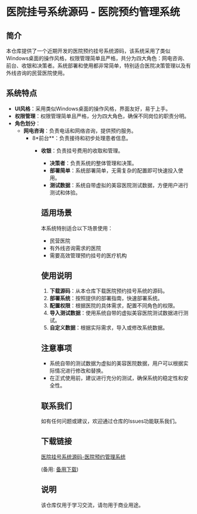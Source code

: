# 医院挂号系统源码 - 医院预约管理系统

## 简介
本仓库提供了一个近期开发的医院预约挂号系统源码，该系统采用了类似Windows桌面的操作风格，权限管理简单且严格，共分为四大角色：网电咨询、前台、收银和决策者。系统部署和使用都非常简单，特别适合医院决策管理以及有外线咨询的民营医院使用。

## 系统特点
- **UI风格**：采用类似Windows桌面的操作风格，界面友好，易于上手。
- **权限管理**：权限管理简单且严格，分为四大角色，确保不同岗位的职责分明。
- **角色划分**：
  - **网电咨询**：负责电话和网络咨询，提供预约服务。
    - 8*前台**：负责接待和初步处理患者信息。
      - **收银**：负责挂号费用的收取和管理。
        - **决策者**：负责系统的整体管理和决策。
        - **部署简单**：系统部署简单，无需复杂的配置即可快速投入使用。
        - **测试数据**：系统自带虚拟的美容医院测试数据，方便用户进行测试和体验。

        ## 适用场景
        本系统特别适合以下场景使用：
        - 民营医院
        - 有外线咨询需求的医院
        - 需要高效管理预约挂号的医疗机构

        ## 使用说明
        1. **下载源码**：从本仓库下载医院预约挂号系统的源码。
        2. **部署系统**：按照提供的部署指南，快速部署系统。
        3. **配置权限**：根据医院的具体需求，配置不同角色的权限。
        4. **导入测试数据**：使用系统自带的虚拟美容医院测试数据进行测试。
        5. **自定义数据**：根据实际需求，导入或修改系统数据。

        ## 注意事项
        - 系统自带的测试数据为虚拟的美容医院数据，用户可以根据实际情况进行修改和替换。
        - 在正式使用前，建议进行充分的测试，确保系统的稳定性和安全性。

        ## 联系我们
        如有任何问题或建议，欢迎通过仓库的Issues功能联系我们。

        ## 下载链接
        [医院挂号系统源码-医院预约管理系统](https://pan.quark.cn/s/ffdaea457450) 

        (备用: [备用下载](https://pan.baidu.com/s/1U6CWek3cW42e50ftWEOy6Q?pwd=1234))

        ## 说明

        该仓库仅用于学习交流，请勿用于商业用途。
